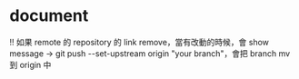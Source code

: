 document
========

!! 如果 remote 的 repository 的 link remove，當有改動的時候，會 show message -> git push --set-upstream origin "your branch"，會把 branch mv 到 origin 中
